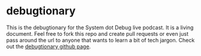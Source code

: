 # debugtionary
This is the debugtionary for the System dot Debug live podcast. It is a living document. Feel free to fork this repo and create pull requests or even just pass around the url to anyone that wants to learn a bit of tech jargon. Check out the [debugtionary github page](https://systemdotdebugpodcast.github.io/debugtionary/).
